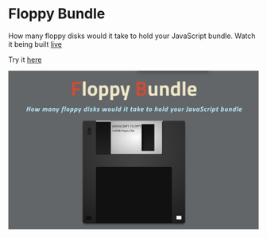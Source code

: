 # Floppy Bundle

How many floppy disks would it take to hold your JavaScript bundle. Watch it being built [live](https://youtu.be/idnkZzZm3rY)

Try it [here](https://floppy-bundle.netlify.app)

![Floppy Bundle](https://raw.githubusercontent.com/chrislaughlin/floppy-bundle/chrislaughlin-patch-1/Screenshot%202020-10-01%20at%2019.20.24.png)

